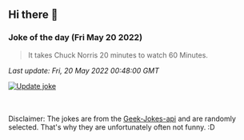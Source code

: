 ## Hi there 👋

### Joke of the day (Fri May 20 2022)
<!-- joke -->
>It takes Chuck Norris 20 minutes to watch 60 Minutes.
<!-- /joke -->

*Last update: Fri, 20 May 2022 00:48:00 GMT*

[![Update joke](https://github.com/nclskfm/nclskfm/actions/workflows/joke.yml/badge.svg)](https://github.com/nclskfm/nclskfm/actions/workflows/joke.yml)

<br><br>
Disclaimer: The jokes are from the [Geek-Jokes-api](https://github.com/sameerkumar18/geek-joke-api) and are randomly selected. That's why they are unfortunately often not funny. :D

